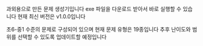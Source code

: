 과외용으로 만든 문제 생성기입니다
exe 파일을 다운로드 받아서 바로 실행할 수 있습니다
현재 최신 버전은 v1.0.0입니다

초6-중1 수준의 문제로 구성되어 있으며 현재 문제 유형은 19종입니다
추후 난이도와 범위를 선택할 수 있도록 업데이트할 예정입니다
